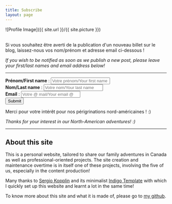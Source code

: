 ```yaml
---
title: Subscribe
layout: page
---
```

![Profile Image]({{ site.url }}/{{ site.picture }})
<br>
<br>
<p>Si vous souhaitez être averti de la publication d'un nouveau billet sur le blog, laissez-nous vos nom/prénom et adresse email ci-dessous !</p>
<p><i> If you wish to be notified as soon as we publish a new post, please leave your first/last names and email address below!</i></p>

---
<form method="post" action="/controller.php">
  <b>Prénom/First name</b> : <input type="text" size="20" name="first name" placeholder="Votre prénom/Your first name">
  <br>
  <b>Nom/Last name</b> : <input type="text" size="20" name="last name" placeholder="Votre nom/Your last name">
  <br>
  <b>Email</b> : <input type="email" size="20" name="email" placeholder="Votre @ mail/Your email @">
  <br>
  <input type="submit" value="Submit" />
</form>

<p>Merci pour votre intérêt pour nos périgrinations nord-américaines ! :) </p>
<p><i>Thanks for your interest in our North-American adventures! :) </i></p>

---
<h2>About this site</h2>
<p>This is a personal website, tailored to share our family adventures in Canada as well as professional-oriented projects. The site creation and maintenance overtime is in itself one of these projects, involving the five of us, especially in the content production!</p>

<p>Many thanks to <a href="https://github.com/sergiokopplin/">Sergio Kopplin</a> and its minimalist <a href="https://github.com/sergiokopplin/indigo">Indigo Template</a> with which I quickly set up this website and learnt a lot in the same time!

To know more about this site and what it is made of, please go to <a href="https://github.com/flelain">my github</a>.

